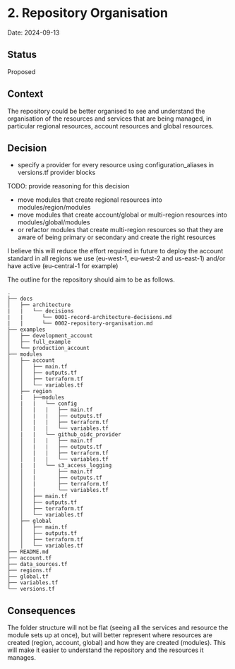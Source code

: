 # 2. Repository Organisation

Date: 2024-09-13

## Status

Proposed

## Context

The repository could be better organised to see and understand the organisation of the resources and services that are being managed, in particular regional resources, account resources and global resources.

## Decision

- specify a provider for every resource using configuration_aliases in versions.tf provider blocks

TODO: provide reasoning for this decision

- move modules that create regional resources into modules/region/modules
- move modules that create account/global or multi-region resources into modules/global/modules
- or refactor modules that create multi-region resources so that they are aware of being primary or secondary and create the right resources

I believe this will reduce the effort required in future to deploy the account standard in all regions we use (eu-west-1, eu-west-2 and us-east-1) and/or have active (eu-central-1 for example)

The outline for the repository should aim to be as follows.

```shell
.
├── docs
│   ├── architecture
|   |   └── decisions
|   |      └── 0001-record-architecture-decisions.md
|   |      └── 0002-repository-organisation.md
├── examples
│   ├── development_account
│   ├── full_example
│   └── production_account
├── modules
│   ├── account
│   │   ├── main.tf
│   │   ├── outputs.tf
│   │   ├── terraform.tf
│   │   └── variables.tf
│   ├── region
│   |   ├──modules
│   |   |   └── config
│   │   |   |   ├── main.tf
│   │   |   |   ├── outputs.tf
│   │   |   |   ├── terraform.tf
│   │   |   |   └── variables.tf
│   |   |   └── github_oidc_provider
│   │   |   |   ├── main.tf
│   │   |   |   ├── outputs.tf
│   │   |   |   ├── terraform.tf
│   │   |   |   └── variables.tf
│   |   |   └── s3_access_logging
│   │   |       ├── main.tf
│   │   |       ├── outputs.tf
│   │   |       ├── terraform.tf
│   │   |       └── variables.tf
│   │   ├── main.tf
│   │   ├── outputs.tf
│   │   ├── terraform.tf
│   │   └── variables.tf
│   ├── global
│   │   ├── main.tf
│   │   ├── outputs.tf
│   │   ├── terraform.tf
│   │   └── variables.tf
├── README.md
├── account.tf
├── data_sources.tf
├── regions.tf
├── global.tf
├── variables.tf
└── versions.tf
```

## Consequences

The folder structure will not be flat (seeing all the services and resource the module sets up at once), but will better represent where resources are created (region, account, global) and how they are created (modules). This will make it easier to understand the repository and the resources it manages.
